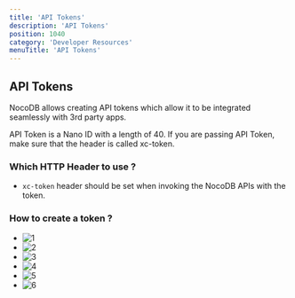 ```yaml
---
title: 'API Tokens'
description: 'API Tokens'
position: 1040
category: 'Developer Resources'
menuTitle: 'API Tokens'
---
```


## API Tokens
NocoDB allows creating API tokens which allow it to be integrated seamlessly with 3rd party apps. 

<alert>
API Token is a Nano ID with a length of 40. If you are passing API Token, make sure that the header is called xc-token.
</alert>

### Which HTTP Header to use ?

- ```xc-token``` header should be set when invoking the NocoDB APIs with the token.

### How to create a token ?

<!-- TODO: update screenshot -->

- ![1](https://user-images.githubusercontent.com/5435402/133734223-49bb1567-6cd2-43e5-bdda-aaccda741070.png)
- ![2](https://user-images.githubusercontent.com/5435402/133734234-5ca542b1-5843-46f7-b97b-9e686c6bf7ac.png)
- ![3](https://user-images.githubusercontent.com/5435402/133734238-33d5bdd0-5c97-4dbe-8e49-744193c3ac20.png)
- ![4](https://user-images.githubusercontent.com/5435402/133734239-7b530235-3352-497b-b23c-3a701290a569.png)
- ![5](https://user-images.githubusercontent.com/5435402/133734241-0f25bbd0-ab92-430a-9987-cc745d5b1b47.png)
- ![6](https://user-images.githubusercontent.com/5435402/133734243-6dc8527e-573d-45e2-8cd8-13a8beea0dfa.png)


